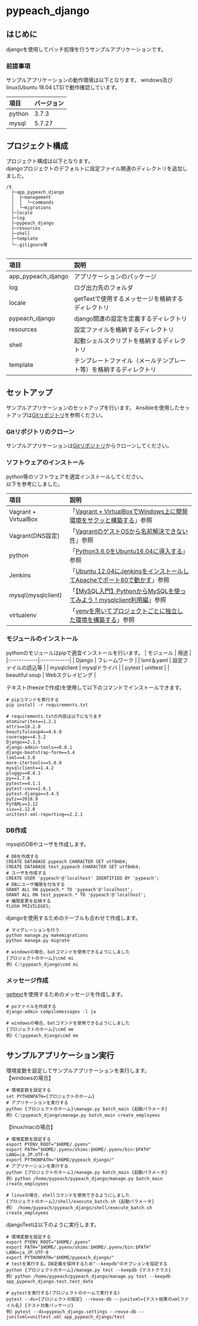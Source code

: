 # pypeach_django
## はじめに
djangoを使用してバッチ処理を行うサンプルアプリケーションです。  

### 前提事項
サンプルアプリケーションの動作環境は以下となります。
windows及びlinux(Ubuntu 18.04 LTS)で動作確認しています。  

|  項目 | バージョン |
|:------------|:------------|
| python | 3.7.3 |
| mysql | 5.7.27 |



## プロジェクト構成
プロジェクト構成は以下となります。  
djangoプロジェクトのデフォルトに設定ファイル関連のディレクトリを追加しました。 

```
/$  
  ├─app_pypeach_django
  │  ├─management
  │  │  └─commands
  │  └─migrations
  ├─locale
  ├─log
  ├─pypeach_django
  ├─resources
  ├─shell  
  ├─template  
  └─.gitignore等  
  
```

|  項目 | 説明 |
|:------------|:------------|
| app_pypeach_django | アプリケーションのパッケージ |
| log| ログ出力先のフォルダ |
| locale| getTextで使用するメッセージを格納するディレクトリ |
| pypeach_django| django関連の設定を定義するディレクトリ |
| resources| 設定ファイルを格納するディレクトリ |
| shell| 起動シェルスクリプトを格納するディレクトリ |
| template| テンプレートファイル（メールテンプレート等）を格納するディレクトリ |

## セットアップ
サンプルアプリケーションのセットアップを行います。 
Ansibleを使用したセットアップは[Gitリポジトリ](https://github.com/pypeach/pypeach_playbook.git)を参照ください。

### Gitリポジトリのクローン
サンプルアプリケーションは[Gitリポジトリ](https://github.com/pypeach/pypeach_django.git)からクローンしてください。  

### ソフトウェアのインストール
python等のソフトウェアを適宜インストールしてください。  
以下を参考にしました。  

|  項目 | 説明 |
|:------------|:------------|
| Vagrant + VirtualBox | 「[Vagrant + VirtualBoxでWindows上に開発環境をサクッと構築する](https://qiita.com/ozawan/items/160728f7c6b10c73b97e)」参照 |
| Vagrant(DNS設定)| 「[VagrantのゲストOSから名前解決できない件](https://saku.io/fix-dns-resolver-in-vagrant-vm/)」参照 |
| python | 「[Python3.6.0をUbuntu16.04に導入する](https://qiita.com/Fendo181/items/912b65c4fcc3d701d53d)」参照 |
| Jenkins | 「[Ubuntu 12.04にJenkinsをインストールしてApacheでポート80で動かす](http://madroom-project.blogspot.com/2012/12/ubuntu-1204jenkinsapache80.html)」参照 |
| mysql(mysqlclient) | 「[【MySQL入門】PythonからMySQLを使ってみよう！mysqlclient利用編](https://www.sejuku.net/blog/82657)」参照 |
| virtualenv | 「[venvを用いてプロジェクトごとに独立した環境を構築する](https://www.yoheim.net/blog.php?q=20171106)」参照 |

### モジュールのインストール
pythonのモジュールはpipで適宜インストールを行います。
|  モジュール | 用途 |
|:------------|:------------|
| Django | フレームワーク |
| lxml＆yaml | 設定ファイルの読込等 |
| mysqlclient | mysqlドライバ |
| pytest | unittest |
| beautiful soup | Webスクレイピング |

テキスト(freezeで作成)を使用して以下のコマンドでインストールできます。
```
# pipコマンドを実行する
pip install -r requirements.txt

# requirements.txtの内容は以下になります
atomicwrites==1.2.1
attrs==18.2.0
beautifulsoup4==4.6.0
coverage==4.5.2
Django==2.1.5
django-admin-tools==0.8.1
django-bootstrap-form==3.4
lxml==4.3.0
more-itertools==5.0.0
mysqlclient==1.4.2
pluggy==0.8.1
py==1.7.0
pytest==4.1.1
pytest-cov==2.6.1
pytest-django==3.4.5
pytz==2018.9
PyYAML==3.12
six==1.12.0
unittest-xml-reporting==2.2.1

```

### DB作成
mysqlのDBやユーザを作成します。
```
# DBを作成する
CREATE DATABASE pypeach CHARACTER SET utf8mb4;
CREATE DATABASE test_pypeach CHARACTER SET utf8mb4;
# ユーザを作成する
CREATE USER 'pypeach'@'localhost' IDENTIFIED BY 'pypeach';
# DBにユーザ権限を付与する
GRANT ALL ON pypeach.* TO 'pypeach'@'localhost';
GRANT ALL ON test_pypeach.* TO 'pypeach'@'localhost';
# 権限変更を反映する
FLUSH PRIVILEGES;
```

djangoを使用するためのテーブルも合わせて作成します。

```
# マイグレーションを行う
python manage.py makemigrations
python manage.py migrate

# windowsの場合、batコマンドを使用できるようにしました
{プロジェクトのホーム}\cmd mi
例）C:\pypeach_django\cmd mi

```

### メッセージ作成
[gettext](https://www.howtoinstall.co/en/ubuntu/xenial/gettext)を使用するためのメッセージを作成します。

```
# poファイルを作成する
django-admin compilemessages -l ja

# windowsの場合、batコマンドを使用できるようにしました
{プロジェクトのホーム}\cmd me
例）C:\pypeach_django\cmd me
```

## サンプルアプリケーション実行
環境変数を設定してサンプルアプリケーションを実行します。  
【windowsの場合】
```
# 環境変数を設定する
set PYTHONPATH={プロジェクトのホーム}
# アプリケーションを実行する
python {プロジェクトのホーム}\manage.py batch_main {起動パラメータ}
例）C:\pypeach_django\manage.py batch_main create_employees
```
【linux/macの場合】
```
# 環境変数を設定する
export PYENV_ROOT="$HOME/.pyenv"
export PATH="$HOME/.pyenv/shims:$HOME/.pyenv/bin:$PATH"
LANG=ja_JP.UTF-8
export PYTHONPATH="$HOME/pypeach_django/"
# アプリケーションを実行する
python {プロジェクトのホーム}/manage.py batch_main {起動パラメータ}
例）python /home/pypeach/pypeach_django/manage.py batch_main create_employees

# linuxの場合、shellコマンドを使用できるようにしました
{プロジェクトのホーム}/shell/execute_batch.sh {起動パラメータ}
例） /home/pypeach/pypeach_django/shell/execute_batch.sh create_employees
```

djangoTestは以下のように実行します。
```
# 環境変数を設定する
export PYENV_ROOT="$HOME/.pyenv"
export PATH="$HOME/.pyenv/shims:$HOME/.pyenv/bin:$PATH"
LANG=ja_JP.UTF-8
export PYTHONPATH="$HOME/pypeach_django/"
# testを実行する。DB定義を保持するため"--keepdb"のオプションを指定する
python {プロジェクトのホーム}/manage.py test --keepdb {テストクラス}
例）python /home/pypeach/pypeach_django/manage.py test --keepdb app_pypeach_django.test.test_date

# pytestを実行する(プロジェクトのホームで実行する)
pytest --ds={プロジェクトの設定} --reuse-db --junitxml={テスト結果のxmlファイル名} {テスト対象パッケージ}
例）pytest --ds=pypeach_django.settings --reuse-db --junitxml=unittest.xml app_pypeach_django/test

```
